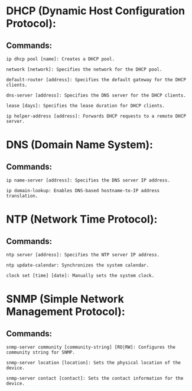 # DHCP (Dynamic Host Configuration Protocol):

## Commands:
    
    ip dhcp pool [name]: Creates a DHCP pool.
    
    network [network]: Specifies the network for the DHCP pool.
    
    default-router [address]: Specifies the default gateway for the DHCP clients.
    
    dns-server [address]: Specifies the DNS server for the DHCP clients.
    
    lease [days]: Specifies the lease duration for DHCP clients.
    
    ip helper-address [address]: Forwards DHCP requests to a remote DHCP server.

# DNS (Domain Name System):

## Commands:
    
    ip name-server [address]: Specifies the DNS server IP address.
    
    ip domain-lookup: Enables DNS-based hostname-to-IP address translation.

# NTP (Network Time Protocol):

## Commands:

    ntp server [address]: Specifies the NTP server IP address.
    
    ntp update-calendar: Synchronizes the system calendar.
    
    clock set [time] [date]: Manually sets the system clock.

# SNMP (Simple Network Management Protocol):

## Commands:
    
    snmp-server community [community-string] [RO|RW]: Configures the community string for SNMP.
    
    snmp-server location [location]: Sets the physical location of the device.
    
    snmp-server contact [contact]: Sets the contact information for the device.
